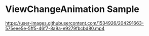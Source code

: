 # ViewChangeAnimation Sample

https://user-images.githubusercontent.com/1534926/204291663-575eee5e-5ff5-46f7-8a9a-e9279fbcbd80.mp4

